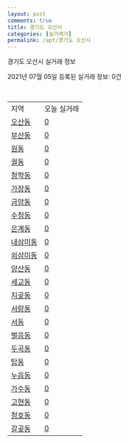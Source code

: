 ```yaml
---
layout: post
comments: true
title: 경기도 오산시
categories: [실거래가]
permalink: /apt/경기도 오산시
---
```


경기도 오산시 실거래 정보

2021년 07월 05일 등록된 실거래 정보: 0건

<script type="text/javascript">
  google.charts.load('current', {'packages':['corechart']});
  google.charts.setOnLoadCallback(drawChart);

  function drawChart() {
    var data = google.visualization.arrayToDataTable([['거래일', '매매', '전월세', '전매'], ['20-07', 400, 307, 11], ['20-08', 337, 302, 10], ['20-09', 367, 299, 2], ['20-10', 443, 289, 6], ['20-11', 407, 278, 3], ['20-12', 605, 299, 9], ['21-01', 474, 264, 5], ['21-02', 384, 308, 11], ['21-03', 483, 300, 9], ['21-04', 368, 239, 8], ['21-05', 400, 231, 17], ['21-06', 207, 246, 10], ['21-07', 0, 5, 0]]);

    var options = {
      title: '최근 유형별 거래량 추이',
      legend: { position: 'bottom' }
    };

    var chart = new google.visualization.LineChart(document.getElementById('columnchart_material'));
    chart.draw(data, (options));
  }
</script>

<div id="columnchart_material" style="width: 95%; margin-left: -35px"></div>
<br>
<table class="sortable">
  <tr>
    <td>지역</td>
    <td>오늘 실거래</td>
  </tr>

  
  <tr class="item">
    <td><a href="경기도 오산시 오산동">오산동</a></td>
    <td><a href="경기도 오산시 오산동">0</a></td>
  </tr>
    

  <tr class="item">
    <td><a href="경기도 오산시 부산동">부산동</a></td>
    <td><a href="경기도 오산시 부산동">0</a></td>
  </tr>
    

  <tr class="item">
    <td><a href="경기도 오산시 원동">원동</a></td>
    <td><a href="경기도 오산시 원동">0</a></td>
  </tr>
    

  <tr class="item">
    <td><a href="경기도 오산시 궐동">궐동</a></td>
    <td><a href="경기도 오산시 궐동">0</a></td>
  </tr>
    

  <tr class="item">
    <td><a href="경기도 오산시 청학동">청학동</a></td>
    <td><a href="경기도 오산시 청학동">0</a></td>
  </tr>
    

  <tr class="item">
    <td><a href="경기도 오산시 가장동">가장동</a></td>
    <td><a href="경기도 오산시 가장동">0</a></td>
  </tr>
    

  <tr class="item">
    <td><a href="경기도 오산시 금암동">금암동</a></td>
    <td><a href="경기도 오산시 금암동">0</a></td>
  </tr>
    

  <tr class="item">
    <td><a href="경기도 오산시 수청동">수청동</a></td>
    <td><a href="경기도 오산시 수청동">0</a></td>
  </tr>
    

  <tr class="item">
    <td><a href="경기도 오산시 은계동">은계동</a></td>
    <td><a href="경기도 오산시 은계동">0</a></td>
  </tr>
    

  <tr class="item">
    <td><a href="경기도 오산시 내삼미동">내삼미동</a></td>
    <td><a href="경기도 오산시 내삼미동">0</a></td>
  </tr>
    

  <tr class="item">
    <td><a href="경기도 오산시 외삼미동">외삼미동</a></td>
    <td><a href="경기도 오산시 외삼미동">0</a></td>
  </tr>
    

  <tr class="item">
    <td><a href="경기도 오산시 양산동">양산동</a></td>
    <td><a href="경기도 오산시 양산동">0</a></td>
  </tr>
    

  <tr class="item">
    <td><a href="경기도 오산시 세교동">세교동</a></td>
    <td><a href="경기도 오산시 세교동">0</a></td>
  </tr>
    

  <tr class="item">
    <td><a href="경기도 오산시 지곶동">지곶동</a></td>
    <td><a href="경기도 오산시 지곶동">0</a></td>
  </tr>
    

  <tr class="item">
    <td><a href="경기도 오산시 서랑동">서랑동</a></td>
    <td><a href="경기도 오산시 서랑동">0</a></td>
  </tr>
    

  <tr class="item">
    <td><a href="경기도 오산시 서동">서동</a></td>
    <td><a href="경기도 오산시 서동">0</a></td>
  </tr>
    

  <tr class="item">
    <td><a href="경기도 오산시 벌음동">벌음동</a></td>
    <td><a href="경기도 오산시 벌음동">0</a></td>
  </tr>
    

  <tr class="item">
    <td><a href="경기도 오산시 두곡동">두곡동</a></td>
    <td><a href="경기도 오산시 두곡동">0</a></td>
  </tr>
    

  <tr class="item">
    <td><a href="경기도 오산시 탑동">탑동</a></td>
    <td><a href="경기도 오산시 탑동">0</a></td>
  </tr>
    

  <tr class="item">
    <td><a href="경기도 오산시 누읍동">누읍동</a></td>
    <td><a href="경기도 오산시 누읍동">0</a></td>
  </tr>
    

  <tr class="item">
    <td><a href="경기도 오산시 가수동">가수동</a></td>
    <td><a href="경기도 오산시 가수동">0</a></td>
  </tr>
    

  <tr class="item">
    <td><a href="경기도 오산시 고현동">고현동</a></td>
    <td><a href="경기도 오산시 고현동">0</a></td>
  </tr>
    

  <tr class="item">
    <td><a href="경기도 오산시 청호동">청호동</a></td>
    <td><a href="경기도 오산시 청호동">0</a></td>
  </tr>
    

  <tr class="item">
    <td><a href="경기도 오산시 갈곶동">갈곶동</a></td>
    <td><a href="경기도 오산시 갈곶동">0</a></td>
  </tr>
    


</table>


    